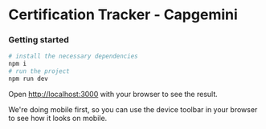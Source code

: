 # Certification Tracker - Capgemini

### Getting started

```bash
# install the necessary dependencies
npm i
# run the project
npm run dev
```

Open [http://localhost:3000](http://localhost:3000) with your browser to see the result.

We're doing mobile first, so you can use the device toolbar in your browser to see how it looks on mobile.
